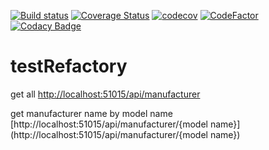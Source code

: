 [![Build status](https://ci.appveyor.com/api/projects/status/y5jw919uxy20x3r2?svg=true)](https://ci.appveyor.com/project/jobjingjo/testrefactory) [![Coverage Status](https://coveralls.io/repos/github/jobjingjo/testRefactory/badge.svg?branch=master)](https://coveralls.io/github/jobjingjo/testRefactory?branch=master) [![codecov](https://codecov.io/gh/jobjingjo/testRefactory/branch/master/graph/badge.svg)](https://codecov.io/gh/jobjingjo/testRefactory) [![CodeFactor](https://www.codefactor.io/repository/github/jobjingjo/testrefactory/badge)](https://www.codefactor.io/repository/github/jobjingjo/testrefactory) [![Codacy Badge](https://api.codacy.com/project/badge/Grade/71daa7269c4145069eeb51c603736b46)](https://www.codacy.com/manual/jobjingjo/testRefactory?utm_source=github.com&amp;utm_medium=referral&amp;utm_content=jobjingjo/testRefactory&amp;utm_campaign=Badge_Grade)

# testRefactory

get all
[http://localhost:51015/api/manufacturer](http://localhost:51015/api/manufacturer)

get manufacturer name by model name
[http://localhost:51015/api/manufacturer/{model name}](http://localhost:51015/api/manufacturer/{model name})
